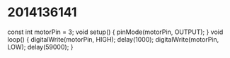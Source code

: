 # 2014136141
const int motorPin = 3;
void setup() {
pinMode(motorPin, OUTPUT); 
} 
void loop() { 
digitalWrite(motorPin, HIGH); 
delay(1000); 
digitalWrite(motorPin, LOW);
delay(59000);
}
